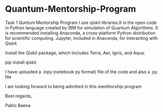 # Quantum-Mentorship-Program
Task 1 Quntum Mentorship Program
I use qiskit libraries.It is the open code in Python language created by IBM for simulation of Quantum Algorithms. It is recommended installing Anaconda, a cross-platform Python distribution for scientific computing. Jupyter, included in Anaconda, for interacting with Qiskit.

Install the Qiskit package, which includes Terra, Aer, Ignis, and Aqua:

pip install qiskit

I have uploaded a .inpy (notebook py format) file of the code and also a .py file

I am looking forward to being admitted in this menthorship program

Best regards,

Pablo Baena


